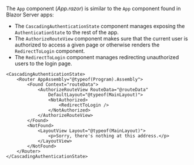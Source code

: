 The `App` component (*App.razor*) is similar to the `App` component found in Blazor Server apps:

* The `CascadingAuthenticationState` component manages exposing the `AuthenticationState` to the rest of the app.
* The `AuthorizeRouteView` component makes sure that the current user is authorized to access a given page or otherwise renders the `RedirectToLogin` component.
* The `RedirectToLogin` component manages redirecting unauthorized users to the login page.

```razor
<CascadingAuthenticationState>
    <Router AppAssembly="@typeof(Program).Assembly">
        <Found Context="routeData">
            <AuthorizeRouteView RouteData="@routeData" 
                DefaultLayout="@typeof(MainLayout)">
                <NotAuthorized>
                    <RedirectToLogin />
                </NotAuthorized>
            </AuthorizeRouteView>
        </Found>
        <NotFound>
            <LayoutView Layout="@typeof(MainLayout)">
                <p>Sorry, there's nothing at this address.</p>
            </LayoutView>
        </NotFound>
    </Router>
</CascadingAuthenticationState>
```

